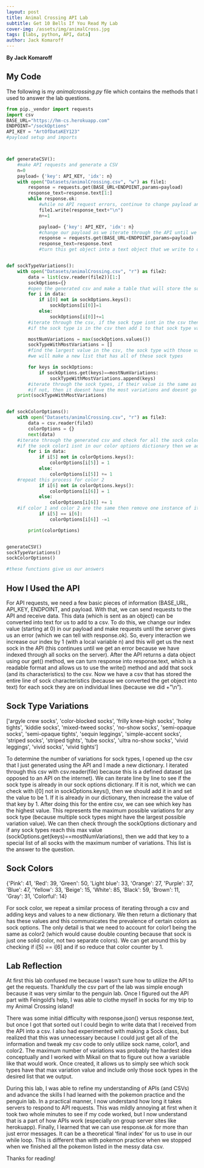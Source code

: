 ```yaml
---
layout: post
title: Animal Crossing API Lab
subtitle: Get 10 Bells If You Read My Lab
cover-img: /assets/img/animalCross.jpg
tags: [labs, python, API, data]
author: Jack Komaroff
---
```

**By Jack Komaroff**

## My Code

The following is my *animalcrossing.py* file which contains the methods that I used to answer the lab questions.

```py
from pip._vendor import requests
import csv
BASE_URL="https://hm-cs.herokuapp.com"
ENDPOINT="/sockOptions"
API_KEY = "ArtOfDataKEY123"
#payload setup and imports



def generateCSV():
    #make API requests and generate a CSV
    n=0
    payload= {'key': API_KEY, 'idx': n}
    with open("Datasets/animalCrossing.csv", "w") as file1:
        response = requests.get(BASE_URL+ENDPOINT,params=payload)
        response_text=response.text[1:]
        while response.ok:
            #while no API request errors, continue to change payload and get new socks items
            file1.write(response_text+"\n")
            n+=1

            payload= {'key': API_KEY, 'idx': n}
            #change our payload as we iterate through the API until we get errors and no more socks are left
            response = requests.get(BASE_URL+ENDPOINT,params=payload)
            response_text=response.text
            #turn this get object into a text object that we write to our csv


def sockTypeVariations():
    with open("Datasets/animalCrossing.csv", "r") as file2:
        data = list(csv.reader(file2))[1:]
        sockOptions={}
        #open the generated csv and make a table that will store the sock types
        for i in data:
            if i[0] not in sockOptions.keys():
                sockOptions[i[0]]=1
            else:
                sockOptions[i[0]]+=1
        #iterate through the csv, if the sock type isnt in the csv then add its type to the csv
        #if the sock type is in the csv then add 1 to that sock type value

        mostNumVariations = max(sockOptions.values())
        sockTypeWithMostVariations = []
        #find the largest value in the csv, the sock type with those values have the most possible variations
        #we will make a new list that has all of these sock types

        for keys in sockOptions:
            if sockOptions.get(keys)==mostNumVariations:
                sockTypeWithMostVariations.append(keys)
        #iterate through the sock types, if their value is the same as the max variation value, then add it to our special list
        #if not, then it doesnt have the most variations and doesnt go in the special list
    print(sockTypeWithMostVariations)


def sockColorOptions():
    with open("Datasets/animalCrossing.csv", "r") as file3:
        data = csv.reader(file3)
        colorOptions = {}
        next(data)
    #iterate through the generated csv and check for all the sock colors
    #if the sock color1 isnt in our color options dictionary then we add it, if it is there then increase our count of that color by 1
        for i in data:
            if i[5] not in colorOptions.keys():
                colorOptions[i[5]] = 1
            else:
                colorOptions[i[5]] += 1
    #repeat this process for color 2
            if i[6] not in colorOptions.keys():
                colorOptions[i[6]] = 1
            else:
                colorOptions[i[6]] += 1
    #if color 1 and color 2 are the same then remove one instance of it so we dont double count
            if i[5] == i[6]:
                colorOptions[i[6]] -=1 

        print(colorOptions)


generateCSV()
sockTypeVariations()
sockColorOptions()

#these functions give us our answers
```
## How I Used the API

For API requests, we need a few basic pieces of information (BASE_URL, API_KEY, ENDPOINT, and payload. With that, we can send requests to the API and receive data. This data (which is sent as an object) can be converted into text for us to add to a csv. To do this, we change our index value (starting at 0) in our payload and make requests until the server gives us an error (which we can tell with response.ok). So, every interaction we increase our index by 1 (with a local variable n) and this will get us the next sock in the API (this continues until we get an error because we have indexed through all socks on the server). After the API returns a data object using our get() method, we can turn response into response.text, which is a readable format and allows us to use the write() method and add that sock (and its characteristics) to the csv. Now we have a csv that has stored the entire line of sock characteristics (because we converted the get object into text) for each sock they are on individual lines (because we did +”\n”). 

## Sock Type Variations

['argyle crew socks', 'color-blocked socks', 'frilly knee-high socks', 'holey tights', 'kiddie socks', 'mixed-tweed socks', 'no-show socks', 'semi-opaque socks', 'semi-opaque tights', 'sequin leggings', 'simple-accent socks', 'striped socks', 'striped tights', 'tube socks', 'ultra no-show socks', 'vivid leggings', 'vivid socks', 'vivid tights']

To determine the number of variations for sock types, I opened up the csv that I just generated using the API and I made a new dictionary. I iterated through this csv with csv.reader(file) because this is a defined dataset (as opposed to an API on the internet). We can iterate line by line to see if the sock type is already in our sock options dictionary. If it is not, which we can check with i[0] not in sockOptions.keys(), then we should add it in and set the value to be 1. If it is already in our dictionary, then increase the value of that key by 1. After doing this for the entire csv, we can see which key has the highest value. This represents the maximum possible variations for any sock type (because multiple sock types might have the largest possible variation value). We can then check through the sockOptions dictionary and if any sock types reach this max value (sockOptions.get(keys)==mostNumVariations), then we add that key to a special list of all socks with the maximum number of variations. This list is the answer to the question.

## Sock Colors

{'Pink': 41, 'Red': 39, 'Green': 50, 'Light blue': 33, 'Orange': 27, 'Purple': 37, 'Blue': 47, 'Yellow': 33, 'Beige': 15, 'White': 85, 'Black': 59, 'Brown': 11, 'Gray': 31, 'Colorful': 14}

For sock color, we repeat a similar process of iterating through a csv and adding keys and values to a new dictionary. We then return a dictionary that has these values and this communicates the prevalence of certain colors as sock options. The only detail is that we need to account for color1 being the same as color2 (which would cause double counting because that sock is just one solid color, not two separate colors). We can get around this by checking if i[5] == i[6] and if so reduce that color counter by 1. 

## Lab Reflection
 
At first this lab confused me because I wasn’t sure how to utilize the API to get the requests. Thankfully the csv part of the lab was simple enough because it was very similar to the penguin lab. Once I figured out the API part with Feingold’s help, I was able to clothe myself in socks for my trip to my Animal Crossing island! 

There was some initial difficulty with response.json() versus response.text, but once I got that sorted out I could begin to write data that I received from the API into a csv. I also had experimented with making a Sock class, but realized that this was unnecessary because I could just get all of the information and tweak my csv code to only utilize sock name, color1, and color2.  The maximum number of variations was probably the hardest idea conceptually and I worked with Mikail on that to figure out how a variable like that would work. Once created, it allows us to simply see which sock types have that max variation value and include only those sock types in the desired list that we output. 

During this lab, I was able to refine my understanding of APIs (and CSVs) and advance the skills I had learned with the pokemon practice and the penguin lab. In a practical manner, I now understand how long it takes servers to respond to API requests. This was mildly annoying at first when it took two whole minutes to see if my code worked, but I now understand that is a part of how APIs work (especially on group server sites like herokuapp). Finally, I learned that we can use response.ok for more than just error messages. It can be a theoretical ‘final index’ for us to use in our while loop. This is different than with pokemon practice when we stopped when we finished all the pokemon listed in the messy data csv. 

Thanks for reading!